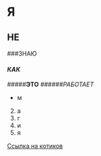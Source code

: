# Я 
## НЕ
###ЗНАЮ
#### ***КАК*** 
#####**ЭТО**
######*РАБОТАЕТ*

* м
2. а
3. г
4. и
5. я



[Ссылка на котиков](http://placekitten.com/)
